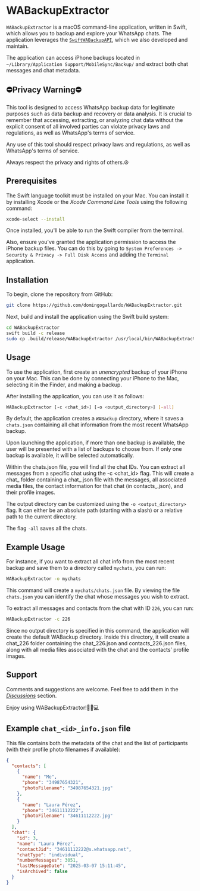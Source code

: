 # WABackupExtractor

`WABackupExtractor` is a macOS command-line application, written in Swift, which allows 
you to backup and explore your WhatsApp chats. The application leverages the 
[`SwiftWABackupAPI`](https://github.com/domingogallardo/SwiftWABackupAPI), which we 
also developed and maintain.

The application can access iPhone backups located in 
`~/Library/Application Support/MobileSync/Backup/` and extract both chat messages and chat metadata.

## ⛔️Privacy Warning⛔️

This tool is designed to access WhatsApp backup data for legitimate purposes such as data backup and 
recovery or data analysis. It is crucial to remember that accessing, extracting, or analyzing chat data 
without the explicit consent of all involved parties can violate privacy laws and regulations, as well 
as WhatsApp's terms of service. 

Any use of this tool should respect privacy laws and regulations, as well as WhatsApp's terms of service. 

Always respect the privacy and rights of others.☮️

## Prerequisites

The Swift language toolkit must be installed on your Mac. You can install it by installing 
Xcode or the _Xcode Command Line Tools_ using the following command:


```bash
xcode-select --install
```

Once installed, you'll be able to run the Swift compiler from the terminal.

Also, ensure you've granted the application permission to access the iPhone backup files.
You can do this by going to `System Preferences -> Security & Privacy -> Full Disk Access`
and adding the `Terminal` application.


## Installation

To begin, clone the repository from GitHub:

```bash
git clone https://github.com/domingogallardo/WABackupExtractor.git
```

Next, build and install the application using the Swift build system:

```bash
cd WABackupExtractor
swift build -c release
sudo cp .build/release/WABackupExtractor /usr/local/bin/WABackupExtractor
```

## Usage

To use the application, first create an _unencrypted_ backup of your iPhone on 
your Mac. This can be done by connecting your iPhone to the Mac, selecting it in the 
Finder, and making a backup.

After installing the application, you can use it as follows:

```bash
WABackupExtractor [-c <chat_id>] [-o <output_directory>] [-all]
```

By default, the application creates a `WABackup` directory, where it saves a 
`chats.json` containing all chat information from the most recent WhatsApp backup. 

Upon launching the application, if more than one backup is available, the user will be presented with a list of backups to choose from. If only one backup is available, it will be selected automatically.

Within the chats.json file, you will find all the chat IDs. You can extract all messages from a 
specific chat using the -c <chat_id> flag. This will create a chat_<id> folder containing a chat_<id>.json 
file with the messages, all associated media files, the contact information for that chat 
(in contacts_<id>.json), and their profile images.

The output directory can be customized using the `-o <output_directory>` flag. It 
can either be an absolute path (starting with a slash) or a relative path to the current directory.

The flag `-all` saves all the chats.

## Example Usage

For instance, if you want to extract all chat info from the most recent backup and save them 
to a directory called `mychats`, you can run:

```bash
WABackupExtractor -o mychats
```

This command will create a `mychats/chats.json` file.  By viewing the file `chats.json` 
you can identify the chat whose messages you wish to extract. 

To extract all messages and contacts from the chat with ID  `226`, you can run:

```bash
WABackupExtractor -c 226
```

Since no output directory is specified in this command, the application will create the default 
WABackup directory. Inside this directory, it will create a chat_226 folder containing the 
chat_226.json and contacts_226.json files, along with all media files associated with the chat 
and the contacts’ profile images.

## Support

Comments and suggestions are welcome. Feel free to add them in the [_Discussions_](https://github.com/domingogallardo/WABackupExtractor/discussions) section.

Enjoy using WABackupExtractor!🎉🚀💻

## Example `chat_<id>_info.json` file

This file contains both the metadata of the chat and the list of participants (with their profile photo filenames if available):

```json
{
  "contacts": [
    {
      "name": "Me",
      "phone": "34987654321",
      "photoFilename": "34987654321.jpg"
    },
    {
      "name": "Laura Pérez",
      "phone": "34611112222",
      "photoFilename": "34611112222.jpg"
    }
  ],
  "chat": {
    "id": 3,
    "name": "Laura Pérez",
    "contactJid": "34611112222@s.whatsapp.net",
    "chatType": "individual",
    "numberMessages": 3051,
    "lastMessageDate": "2025-03-07 15:11:45",
    "isArchived": false
  }
}
```
